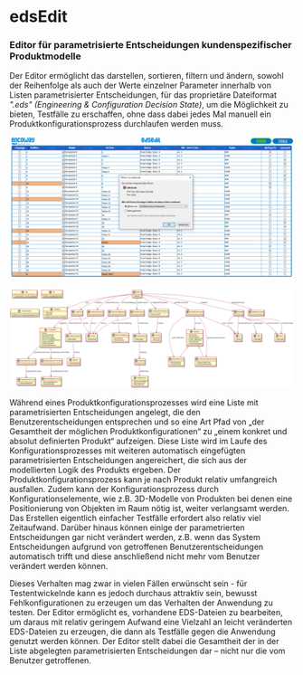 # edsEdit
### Editor für parametrisierte Entscheidungen kundenspezifischer Produktmodelle

Der Editor ermöglicht das darstellen, sortieren, filtern und ändern, sowohl der Reihenfolge als auch der Werte einzelner Parameter innerhalb von Listen parametrisierter Entscheidungen, für das proprietäre Dateiformat *".eds" (Engineering & Configuration Decision State)*, um die Möglichkeit zu bieten, Testfälle zu erschaffen, ohne dass dabei jedes Mal manuell ein Produktkonfigurationsprozess durchlaufen werden muss.

![](https://github.com/MoritzNiggemeier/edsEdit/blob/main/screenshot.png?raw=true)

![](https://github.com/MoritzNiggemeier/edsEdit/blob/main/classdiagram.png?raw=true)

Während eines Produktkonfigurationsprozesses wird eine Liste mit parametrisierten Entscheidungen angelegt, die den Benutzerentscheidungen entsprechen und so eine Art Pfad von „der Gesamtheit der möglichen Produktkonfigurationen“ zu „einem konkret und absolut definierten Produkt“ aufzeigen. Diese Liste wird im Laufe des Konfigurationsprozesses mit weiteren automatisch eingefügten parametrisierten Entscheidungen angereichert, die sich aus der modellierten Logik des Produkts ergeben. Der Produktkonfigurationsprozess kann je nach Produkt relativ umfangreich ausfallen. Zudem kann der Konfigurationsprozess durch Konfigurationselemente, wie z.B. 3D-Modelle von Produkten bei denen eine Positionierung von Objekten im Raum nötig ist, weiter verlangsamt werden. Das Erstellen eigentlich einfacher Testfälle erfordert also relativ viel Zeitaufwand. Darüber hinaus können einige der parametrierten Entscheidungen gar nicht verändert werden, z.B. wenn das System Entscheidungen aufgrund von getroffenen Benutzerentscheidungen automatisch trifft und diese anschließend nicht mehr vom Benutzer verändert werden können.

Dieses Verhalten mag zwar in vielen Fällen erwünscht sein - für Testentwickelnde kann es jedoch durchaus attraktiv sein, bewusst Fehlkonfigurationen zu erzeugen um das Verhalten der Anwendung zu testen. Der Editor ermöglicht es, vorhandene EDS-Dateien zu bearbeiten, um daraus mit relativ geringem Aufwand eine Vielzahl an leicht veränderten EDS-Dateien zu erzeugen, die dann als Testfälle gegen die Anwendung genutzt werden können. Der Editor stellt dabei die Gesamtheit der in der Liste abgelegten parametrisierten Entscheidungen dar – nicht nur die vom Benutzer getroffenen. 

